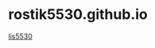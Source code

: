 # rostik5530.github.io

[lis5530](https://rostik5530.github.io/rostik5530.github.io/lis5530/index.html)
